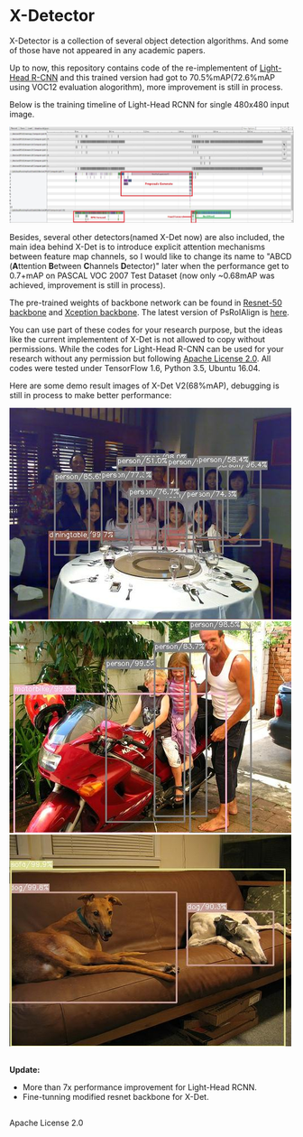 # X-Detector
X-Detector is a collection of several object detection algorithms. And some of those have not appeared in any academic papers.

Up to now, this repository contains code of the re-implementent of [Light-Head R-CNN](https://arxiv.org/abs/1711.07264) and this trained version had got to 70.5%mAP(72.6%mAP using VOC12 evaluation alogorithm), more improvement is still in process. 

Below is the training timeline of Light-Head RCNN for single 480x480 input image.

![](demo/timeline.JPG "Timeline of Light-Head RCNN")

Besides, several other detectors(named X-Det now) are also included, the main idea behind X-Det is to introduce explicit attention mechanisms between feature map channels, so I would like to change its name to "ABCD (**A**ttention **B**etween **C**hannels **D**etector)" later when the performance get to 0.7+mAP on PASCAL VOC 2007 Test Dataset (now only ~0.68mAP was achieved, improvement is still in process).

The pre-trained weights of backbone network can be found in [Resnet-50 backbone](https://github.com/tensorflow/models/tree/master/official/resnet) and [Xception backbone](https://github.com/HiKapok/Xception_Tensorflow). The latest version of PsRoIAlign is [here](https://github.com/HiKapok/PSROIAlign).

You can use part of these codes for your research purpose, but the ideas like the current implementent of X-Det is not allowed to copy without permissions. While the codes for Light-Head R-CNN can be used for your research without any permission but following [Apache License 2.0](https://github.com/HiKapok/X-Detector/blob/master/LICENSE). All codes were tested under TensorFlow 1.6, Python 3.5, Ubuntu 16.04.

Here are some demo result images of X-Det V2(68%mAP), debugging is still in process to make better performance:

![](demo/1.jpg "Detection Example 1")
![](demo/2.jpg "Detection Example 2")
![](demo/3.jpg "Detection Example 3")

## ##

**Update:**

- More than 7x performance improvement for Light-Head RCNN.
- Fine-tunning modified resnet backbone for X-Det.

## ##
Apache License 2.0
